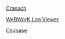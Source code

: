 [Cranach](https://pschan-gh.github.io/cranach/)

[WeBWorK Log Viewer](https://pschan-gh.github.io/ww_logparser/)

[Csvbase](https://pschan-gh.github.io/csvbase)